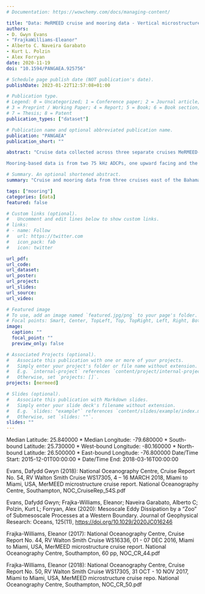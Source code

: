 ```yaml
---
# Documentation: https://wowchemy.com/docs/managing-content/

title: "Data: MeRMEED cruise and mooring data - Vertical microstructure, CTD, vessel mounted ADCP, moored ADCP, 2016-2018"
authors: 
- D. Gwyn Evans
- "FrajkaWilliams-Eleanor"
- Alberto C. Naveira Garabato
- Kurt L. Polzin
- Alex Forryan
date: 2020-11-19
doi: "10.1594/PANGAEA.925756"

# Schedule page publish date (NOT publication's date).
publishDate: 2023-01-22T12:57:08+01:00

# Publication type.
# Legend: 0 = Uncategorized; 1 = Conference paper; 2 = Journal article;
# 3 = Preprint / Working Paper; 4 = Report; 5 = Book; 6 = Book section;
# 7 = Thesis; 8 = Patent
publication_types: ["dataset"]

# Publication name and optional abbreviated publication name.
publication: "PANGAEA"
publication_short: ""

abstract: "Cruise data collected across three separate cruises MeRMEED-1 (WS16336; 1-7 December 2016), MeRMEED-2 (WS17305; 31 October - 10 November 2017) and MeRMEED-3 (WS18066; 4-16 March 2018). All cruises were aboard the R/V F. G. Walton Smith. Cruise region: 76.5W-77.2W, 26.15N-26.8N. Cruises consisted of zonal tethered vertical microstructure profiler (VMP) and vessel mounted acoustic Doppler current profiler (ADCP) surveys, yielding sections of the turbulent dissipation rate (units: W/kg) and zonal and meridional velocity (units: m/s). The VMP used was the tethered Rockland Scientific International VMP-2000, and the ADCP was a vessel-mounted RDI 75 kHz Ocean Surveyor ADCP configured and run through the University of Hawai'i Data Acquisition System (UHDAS) software suite. The VMP was also mounted with a CTD (conductivity-temperature-depth) sensor package, including SBE-3 and SBE-4 sensors. The CTD data was processed according to the manufacturer specifications, using recommended values for the cell thermal mass coefficients (alpha=0.03 and beta=7.0). Files are named as follows: WSxxxxx_CTD.mat, WSxxxxx_vmp_all.mat and WSxxxxx_os75nb.nc for CTD, VMP and ADCP data respectively.

Mooring-based data is from two 75 kHz ADCPs, one upward facing and the other downward facing, mounted at approximately 700 m on the RAPID/MOCHA (Rapid Climate Change / Meridional Overturning Circulation and Heat flux Array) mooring WB1 at 76.8W and 26.5N. This configuration gave full depth meridional and zonal velocity profiles (units: m/s) in a water depth of approximately 1300 m. The data spanned December 2015 to March 2017. The data are binned in 16 m depth bins and are bin averaged into 1 hour time bins. File name: WB1_adcp_UV_1hr.mat."

# Summary. An optional shortened abstract.
summary: "Cruise and mooring data from three cruises east of the Bahamas, 1-7 Dec 2016, 31 Oct - 10 Nov 2017 and 4-16 Mar 2018."

tags: ["mooring"]
categories: [data]
featured: false

# Custom links (optional).
#   Uncomment and edit lines below to show custom links.
# links:
# - name: Follow
#   url: https://twitter.com
#   icon_pack: fab
#   icon: twitter

url_pdf:
url_code:
url_dataset:
url_poster:
url_project:
url_slides:
url_source:
url_video:

# Featured image
# To use, add an image named `featured.jpg/png` to your page's folder. 
# Focal points: Smart, Center, TopLeft, Top, TopRight, Left, Right, BottomLeft, Bottom, BottomRight.
image:
  caption: ""
  focal_point: ""
  preview_only: false

# Associated Projects (optional).
#   Associate this publication with one or more of your projects.
#   Simply enter your project's folder or file name without extension.
#   E.g. `internal-project` references `content/project/internal-project/index.md`.
#   Otherwise, set `projects: []`.
projects: [mermeed]

# Slides (optional).
#   Associate this publication with Markdown slides.
#   Simply enter your slide deck's filename without extension.
#   E.g. `slides: "example"` references `content/slides/example/index.md`.
#   Otherwise, set `slides: ""`.
slides: ""
---
```

Median Latitude: 25.840000 * Median Longitude: -79.680000 * South-bound Latitude: 25.730000 * West-bound Longitude: -80.160000 * North-bound Latitude: 26.500000 * East-bound Longitude: -76.800000
Date/Time Start: 2015-12-01T00:00:00 * Date/Time End: 2018-03-16T00:00:00

Evans, Dafydd Gwyn (2018): National Oceanography Centre, Cruise Report No. 54, RV Walton Smith Cruise WS17305, 4 – 16 MARCH 2018, Miami to Miami, USA, MerMEED microstructure cruise report. National Oceanography Centre, Southampton, NOC_CruiseRep_54S.pdf

Evans, Dafydd Gwyn; Frajka-Williams, Eleanor; Naveira Garabato, Alberto C; Polzin, Kurt L; Forryan, Alex (2020): Mesoscale Eddy Dissipation by a “Zoo” of Submesoscale Processes at a Western Boundary. Journal of Geophysical Research: Oceans, 125(11), https://doi.org/10.1029/2020JC016246

Frajka-Williams, Eleanor (2017): National Oceanography Centre, Cruise Report No. 44, RV Walton Smith Cruise WS16336, 01 - 07 DEC 2016, Miami to Miami, USA, MerMEED microstructure cruise report. National Oceanography Centre, Southampton, 60 pp, NOC_CR_44.pdf

Frajka-Williams, Eleanor (2018): National Oceanography Centre, Cruise Report No. 50, RV Walton Smith Cruise WS17305, 31 OCT - 10 NOV 2017, Miami to Miami, USA, MerMEED microstructure cruise repo. National Oceanography Centre, Southampton, NOC_CR_50.pdf